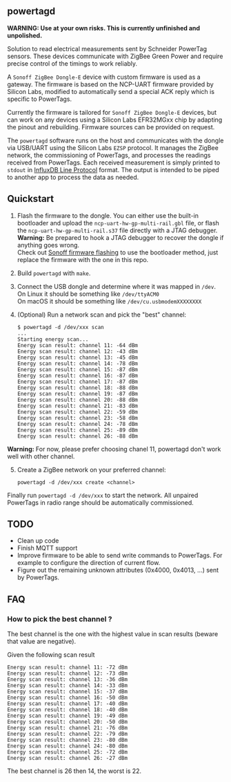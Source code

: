 ## powertagd

**WARNING: Use at your own risks. This is currently unfinished and unpolished.**

Solution to read electrical measurements sent by Schneider PowerTag sensors.
These devices communicate with ZigBee Green Power and require precise control
of the timings to work reliably.

A `Sonoff ZigBee Dongle-E` device with custom firmware is used as a gateway. The
firmware is based on the NCP-UART firmware provided by Silicon Labs, modified to
automatically send a special ACK reply which is specific to PowerTags.

Currently the firmware is tailored for `Sonoff ZigBee Dongle-E` devices, but can
work on any devices using a Silicon Labs EFR32MGxx chip by adapting the pinout
and rebuilding. Firmware sources can be provided on request.

The `powertagd` software runs on the host and communicates with the dongle via
USB/UART using the Silicon Labs `EZSP` protocol. It manages the ZigBee network,
the commissioning of PowerTags, and processes the readings received from PowerTags.
Each received measurement is simply printed to `stdout` in
[InfluxDB Line Protocol](https://docs.influxdata.com/influxdb/cloud/reference/syntax/line-protocol/)
format. The output is intended to be piped to another app to process the data as needed.


## Quickstart

1. Flash the firmware to the dongle. You can either use the built-in bootloader
and upload the `ncp-uart-hw-gp-multi-rail.gbl` file, or flash the
`ncp-uart-hw-gp-multi-rail.s37` file directly with a JTAG debugger.<br>
__Warning:__ Be prepared to hook a JTAG debugger to recover the dongle if anything goes wrong.<br>
Check out [Sonoff firmware flashing](https://sonoff.tech/wp-content/uploads/2022/11/SONOFF-Zigbee-3.0-USB-dongle-plus-firmware-flashing-.pdf)
to use the bootloader method, just replace the firmware with the one in this repo.

2. Build `powertagd` with `make`.

3. Connect the USB dongle and determine where it was mapped in `/dev`.<br>
On Linux it should be something like `/dev/ttyACM0`<br>
On macOS it should be something like `/dev/cu.usbmodemXXXXXXXX`

4. (Optional) Run a network scan and pick the "best" channel:
    ```
    $ powertagd -d /dev/xxx scan
    ...
    Starting energy scan...
    Energy scan result: channel 11: -64 dBm
    Energy scan result: channel 12: -43 dBm
    Energy scan result: channel 13: -45 dBm
    Energy scan result: channel 14: -78 dBm
    Energy scan result: channel 15: -87 dBm
    Energy scan result: channel 16: -87 dBm
    Energy scan result: channel 17: -87 dBm
    Energy scan result: channel 18: -88 dBm
    Energy scan result: channel 19: -87 dBm
    Energy scan result: channel 20: -88 dBm
    Energy scan result: channel 21: -83 dBm
    Energy scan result: channel 22: -59 dBm
    Energy scan result: channel 23: -58 dBm
    Energy scan result: channel 24: -78 dBm
    Energy scan result: channel 25: -89 dBm
    Energy scan result: channel 26: -88 dBm
    ```

__Warning:__ For now, please prefer choosing chanel 11, powertagd don't work well with other channel.<br>


5. Create a ZigBee network on your preferred channel:
    ```
    powertagd -d /dev/xxx create <channel>
    ```

Finally run `powertagd -d /dev/xxx` to start the network. All unpaired PowerTags
in radio range should be automatically commissioned.

## TODO

- Clean up code
- Finish MQTT support
- Improve firmware to be able to send write commands to PowerTags.
For example to configure the direction of current flow.
- Figure out the remaining unknown attributes (0x4000, 0x4013, ...) sent by PowerTags.

## FAQ
### How to pick the best channel ?
The best channel is the one with the highest value in scan results (beware that value are negative).

Given the following scan result
```
Energy scan result: channel 11: -72 dBm
Energy scan result: channel 12: -73 dBm
Energy scan result: channel 13: -36 dBm
Energy scan result: channel 14: -33 dBm
Energy scan result: channel 15: -37 dBm
Energy scan result: channel 16: -50 dBm
Energy scan result: channel 17: -40 dBm
Energy scan result: channel 18: -40 dBm
Energy scan result: channel 19: -49 dBm
Energy scan result: channel 20: -50 dBm
Energy scan result: channel 21: -76 dBm
Energy scan result: channel 22: -79 dBm
Energy scan result: channel 23: -80 dBm
Energy scan result: channel 24: -80 dBm
Energy scan result: channel 25: -72 dBm
Energy scan result: channel 26: -27 dBm
```

The best channel is 26 then 14, the worst is 22.